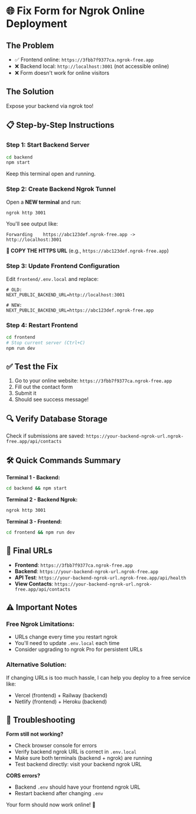# 🌐 Fix Form for Ngrok Online Deployment

## The Problem
- ✅ Frontend online: `https://3fbb7f9377ca.ngrok-free.app`
- ❌ Backend local: `http://localhost:3001` (not accessible online)
- ❌ Form doesn't work for online visitors

## The Solution
Expose your backend via ngrok too!

## 📋 Step-by-Step Instructions

### Step 1: Start Backend Server
```bash
cd backend
npm start
```
Keep this terminal open and running.

### Step 2: Create Backend Ngrok Tunnel
Open a **NEW terminal** and run:
```bash
ngrok http 3001
```

You'll see output like:
```
Forwarding    https://abc123def.ngrok-free.app -> http://localhost:3001
```

**📝 COPY THE HTTPS URL** (e.g., `https://abc123def.ngrok-free.app`)

### Step 3: Update Frontend Configuration
Edit `frontend/.env.local` and replace:
```env
# OLD:
NEXT_PUBLIC_BACKEND_URL=http://localhost:3001

# NEW:
NEXT_PUBLIC_BACKEND_URL=https://abc123def.ngrok-free.app
```

### Step 4: Restart Frontend
```bash
cd frontend
# Stop current server (Ctrl+C)
npm run dev
```

## ✅ Test the Fix

1. Go to your online website: `https://3fbb7f9377ca.ngrok-free.app`
2. Fill out the contact form
3. Submit it
4. Should see success message!

## 🔍 Verify Database Storage

Check if submissions are saved:
`https://your-backend-ngrok-url.ngrok-free.app/api/contacts`

## 🛠️ Quick Commands Summary

**Terminal 1 - Backend:**
```bash
cd backend && npm start
```

**Terminal 2 - Backend Ngrok:**
```bash
ngrok http 3001
```

**Terminal 3 - Frontend:**
```bash
cd frontend && npm run dev
```

## 🎯 Final URLs
- **Frontend**: `https://3fbb7f9377ca.ngrok-free.app`
- **Backend**: `https://your-backend-ngrok-url.ngrok-free.app`
- **API Test**: `https://your-backend-ngrok-url.ngrok-free.app/api/health`
- **View Contacts**: `https://your-backend-ngrok-url.ngrok-free.app/api/contacts`

## ⚠️ Important Notes

### Free Ngrok Limitations:
- URLs change every time you restart ngrok
- You'll need to update `.env.local` each time
- Consider upgrading to ngrok Pro for persistent URLs

### Alternative Solution:
If changing URLs is too much hassle, I can help you deploy to a free service like:
- Vercel (frontend) + Railway (backend)
- Netlify (frontend) + Heroku (backend)

## 🐛 Troubleshooting

**Form still not working?**
- Check browser console for errors
- Verify backend ngrok URL is correct in `.env.local`
- Make sure both terminals (backend + ngrok) are running
- Test backend directly: visit your backend ngrok URL

**CORS errors?**
- Backend `.env` should have your frontend ngrok URL
- Restart backend after changing `.env`

Your form should now work online! 🎉